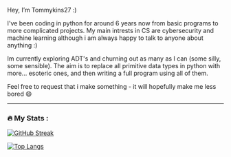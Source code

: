 Hey, I’m Tommykins27 :)

I've been coding in python for around 6 years now from basic programs to more complicated projects.
My main intrests in CS are cybersecurity and machine learning although i am always happy to talk to anyone about anything :)

Im currently exploring ADT's and churning out as many as I can (some silly, some sensible). The aim is to replace all primitive data types in python with more... esoteric ones, and then writing a full program using all of them.

Feel free to request that i make something - it will hopefully make me less bored :smile:

---

### :fire: My Stats :
[![GitHub Streak](http://github-readme-streak-stats.herokuapp.com?user=G7itch&theme=dark&background=000000)](https://git.io/streak-stats)

[![Top Langs](https://github-readme-stats.vercel.app/api/top-langs/?username=G7itch&hide=Cython,C++,Powershell,C,Shell,Nu,C++,Nix&layout=compact&theme=vision-friendly-dark&langs_count=3)](https://github.com/anuraghazra/github-readme-stats)
<!---
G7itch/G7itch is a ✨ special ✨ repository because its `README.md` (this file) appears on your GitHub profile.
You can click the Preview link to take a look at your changes.
--->
